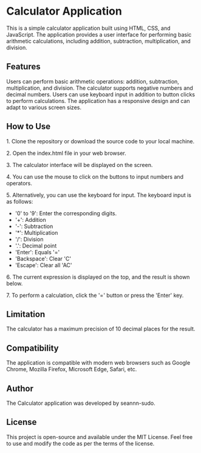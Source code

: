 <h1>Calculator Application	</h1>

This is a simple calculator application built using HTML, CSS, and JavaScript. The application provides a user interface for performing basic arithmetic calculations, including addition, subtraction, multiplication, and division.

<h2>Features</h2>
Users can perform basic arithmetic operations: addition, subtraction, multiplication, and division.
The calculator supports negative numbers and decimal numbers.
Users can use keyboard input in addition to button clicks to perform calculations.
The application has a responsive design and can adapt to various screen sizes.

<h2>How to Use</h2>
<p>1. Clone the repository or download the source code to your local machine.</p>
<p>2. Open the index.html file in your web browser.</p>
<p>3. The calculator interface will be displayed on the screen.</p>
<p>4. You can use the mouse to click on the buttons to input numbers and operators.</p>
<p>5. Alternatively, you can use the keyboard for input. The keyboard input is as follows:</p>
<ul>
  <li>'0' to '9': Enter the corresponding digits.</li>
  <li>'+': Addition</li>
  <li>'-': Subtraction</li>
  <li>'*': Multiplication</li>
  <li>'/': Division</li>
  <li>'.': Decimal point</li>
  <li>'Enter': Equals '='</li>
  <li>'Backspace': Clear 'C'</li>
  <li>'Escape': Clear all 'AC'</li>
</ul>
<p>6. The current expression is displayed on the top, and the result is shown below.</p>
<p>7. To perform a calculation, click the '=' button or press the 'Enter' key.</p>

<h2>Limitation</h2>
The calculator has a maximum precision of 10 decimal places for the result.

<h2>Compatibility</h2>
The application is compatible with modern web browsers such as Google Chrome, Mozilla Firefox, Microsoft Edge, Safari, etc.

<h2>Author</h2>
The Calculator application was developed by seannn-sudo.

<h2>License</h2>
This project is open-source and available under the MIT License. Feel free to use and modify the code as per the terms of the license.
